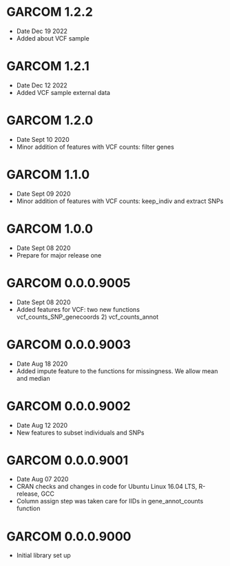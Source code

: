 # GARCOM 1.2.2
* Date Dec 19 2022
* Added about VCF sample

# GARCOM 1.2.1 
* Date Dec 12 2022
* Added VCF sample external data 

# GARCOM 1.2.0
* Date Sept 10 2020
* Minor addition of features with VCF counts: filter genes

# GARCOM 1.1.0
* Date Sept 09 2020
* Minor addition of features with VCF counts: keep_indiv and extract SNPs

# GARCOM 1.0.0
* Date Sept 08 2020
* Prepare for major release one

# GARCOM 0.0.0.9005 
* Date Sept 08 2020
* Added features for VCF: two new functions vcf_counts_SNP_genecoords 2) vcf_counts_annot

# GARCOM 0.0.0.9003
* Date Aug 18 2020
* Added impute feature to the functions for missingness. We allow mean and median 

# GARCOM 0.0.0.9002 
* Date Aug 12 2020
* New features to subset individuals and SNPs

# GARCOM 0.0.0.9001
* Date Aug 07 2020
* CRAN checks and changes in code for Ubuntu Linux 16.04 LTS, R-release, GCC
* Column assign step was taken care for IIDs in gene_annot_counts function

# GARCOM 0.0.0.9000
* Initial library set up